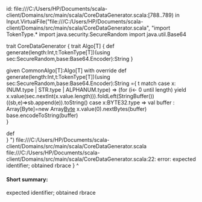 id: file:///C:/Users/HP/Documents/scala-client/Domains/src/main/scala/CoreDataGenerator.scala:[788..789) in Input.VirtualFile("file:///C:/Users/HP/Documents/scala-client/Domains/src/main/scala/CoreDataGenerator.scala", "import TokenType.*
import java.security.SecureRandom
import java.util.Base64

trait CoreDataGenerator {
  trait Algo[T] {
    def generate(length:Int,t:TokenType[T])(using sec:SecureRandom,base:Base64.Encoder):String
  }

  given CommonAlgo[T]:Algo[T] with
    override def generate(length:Int,t:TokenType[T])(using sec:SecureRandom,base:Base64.Encoder):String ={
        t match
            case x:(NUM.type | STR.type | ALPHANUM.type) =>
                (for (i<- 0 until length) yield x.value(sec.nextInt(x.value.length))).foldLeft(StringBuffer())((sb,e)=>sb.append(e)).toString()
            case x:BYTE32.type =>
                val buffer : Array[Byte]=new Array[Byte](24)
                x.value(0).nextBytes(buffer)
                base.encodeToString(buffer)    
    }

  def   
}
")
file:///C:/Users/HP/Documents/scala-client/Domains/src/main/scala/CoreDataGenerator.scala
file:///C:/Users/HP/Documents/scala-client/Domains/src/main/scala/CoreDataGenerator.scala:22: error: expected identifier; obtained rbrace
}
^
#### Short summary: 

expected identifier; obtained rbrace